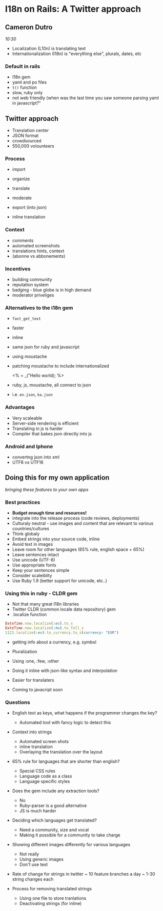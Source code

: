 # I18n on Rails: A Twitter approach
## Cameron Dutro
*10:30*

* Localization (L10n) is translating text
* Internationalization (I18n) is "everything else", plurals, dates, etc

### Default in rails
* I18n gem
* yaml and po files
* `t()` function
* slow, ruby only
* not web friendly (when was the last time you saw someone parsing yaml in javascript?"

## Twitter approach
* Translation center
* JSON format
* crowdsourced
* 550,000 volounteers

### Process
* import
* organize
* translate
* moderate
* export (into json)

* inline translation

### Context
* comments
* automated screenshots
* translations hints, context
* (abonne vs abbonements)

### Incentives
* building community
* reputation system
* badging - blue globe is in high demand
* moderator priveliges

### Alternatives to the i18n gem
* `fast_get_text`
* faster
* inline
* same json for ruby and javascript

* using moustache
* patching moustache to include internationalized

  <% = 
  _("Hello world);
  %>
  
  
* ruby, js, moustache, all connect to json
* i.e. `en.json`, `ka.json`

### Advantages
* Very scaleable
* Server-side rendering is efficient
* Translating in js is harder
* Compiler that bakes json directly into js

### Android and Iphone
* convertng json into xml
* UTF8 vs UTF16

## Doing this for my own application
*bringing these features to your own apps*


### Best practices
* **Budget enough time and resources!**
* integrate into the release process (code reviews, deployments)
* Culturaly neutral - use images and content that are relevant to various countries/cultures
* Think globaly
* Embed strings into your source code, inline
* Avoid text in images
* Leave room for other languages (65% rule, english space + 65%)
* Leave sentences intact
* Use unicode (UTF-8)
* Use appropriate fonts
* Keep your sentences simple
* Consider scaleiblity
* Use Ruby 1.9 (better support for unicode, etc..)


### Using this in ruby - CLDR gem
* Not that many great I18n libraries
* Twitter CLDR (common locale data repository) gem
* .localize function

```ruby
DateTime.now.localize(:es).to_s
DateTime.now.localize(:hu).to_full_s
1123.localize(:es).to_currency.to_s(currency: "EUR")
```
    
* getting info about a currency, e.g. symbol

* Pluralization
* Using :one, :few, :other
* Doing it inline with json-like syntax and interpolation
* Easier for translaters
* Coming to javacript soon

### Questions
* English text as keys, what happens if the programmer changes the key?
  * Automated tool with fancy logic to detect this

* Context into strings
  * Automated screen shots
  * inline translation
  * Overlaying the translation over the layout
  
* 65% rule for languages that are shorter than english?
  * Special CSS rules
  * Language code as a class
  * Language specific styles
  
* Does the gem include any extraction tools?
  * No
  * Ruby-parser is a good alternative
  * JS is much harder
  
* Deciding which languages get translated?
  * Need a community, size and vocal
  * Making it possible for a community to take charge
  
* Showing different images differently for various languages
  * Not really
  * Using generic images
  * Don't use text
  
* Rate of change for strings in twitter
  ~ 10 feature branches a day
  ~ 1-30 string changes each
  
* Process for removing translated strings
  * Using one file to store tranlations
  * Deactivating strings (for inline)
